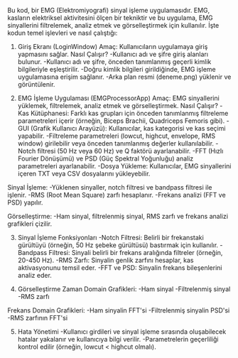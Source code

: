 Bu kod, bir EMG (Elektromiyografi) sinyal işleme uygulamasıdır. EMG, kasların elektriksel aktivitesini ölçen bir tekniktir ve bu uygulama, EMG sinyallerini filtrelemek, analiz etmek ve görselleştirmek için kullanılır. İşte kodun temel işlevleri ve nasıl çalıştığı:   

1. Giriş Ekranı (LoginWindow)
Amaç: Kullanıcıların uygulamaya giriş yapmasını sağlar.
Nasıl Çalışır?
-Kullanıcı adı ve şifre giriş alanları bulunur.
-Kullanıcı adı ve şifre, önceden tanımlanmış geçerli kimlik bilgileriyle eşleştirilir.
-Doğru kimlik bilgileri girildiğinde, EMG işleme uygulamasına erişim sağlanır.
-Arka plan resmi (deneme.png) yüklenir ve görüntülenir.

2. EMG İşleme Uygulaması (EMGProcessorApp)
Amaç: EMG sinyallerini yüklemek, filtrelemek, analiz etmek ve görselleştirmek.
Nasıl Çalışır?
-Kas Kütüphanesi: Farklı kas grupları için önceden tanımlanmış filtreleme parametreleri içerir (örneğin, Biceps Brachii, Quadriceps Femoris gibi).
-GUI (Grafik Kullanıcı Arayüzü): Kullanıcılar, kas kategorisi ve kas seçimi yapabilir.
-Filtreleme parametreleri (lowcut, highcut, envelope, RMS window) girilebilir veya önceden tanımlanmış değerler kullanılabilir.
-Notch filtresi (50 Hz veya 60 Hz) ve Q faktörü ayarlanabilir.
-FFT (Hızlı Fourier Dönüşümü) ve PSD (Güç Spektral Yoğunluğu) analiz parametreleri ayarlanabilir.
-Dosya Yükleme: Kullanıcılar, EMG sinyallerini içeren TXT veya CSV dosyalarını yükleyebilir.

Sinyal İşleme:
-Yüklenen sinyaller, notch filtresi ve bandpass filtresi ile işlenir.
-RMS (Root Mean Square) zarfı hesaplanır.
-Frekans analizi (FFT ve PSD) yapılır.

Görselleştirme:
-Ham sinyal, filtrelenmiş sinyal, RMS zarfı ve frekans analizi grafikleri çizilir.

3. Sinyal İşleme Fonksiyonları
-Notch Filtresi: Belirli bir frekanstaki gürültüyü (örneğin, 50 Hz şebeke gürültüsü) bastırmak için kullanılır.
-Bandpass Filtresi: Sinyali belirli bir frekans aralığında filtreler (örneğin, 20-450 Hz).
-RMS Zarfı: Sinyalin genlik zarfını hesaplar, kas aktivasyonunu temsil eder.
-FFT ve PSD: Sinyalin frekans bileşenlerini analiz eder.

4. Görselleştirme
Zaman Domain Grafikleri:
-Ham sinyal
-Filtrelenmiş sinyal
-RMS zarfı

Frekans Domain Grafikleri:
-Ham sinyalin FFT'si
-Filtrelenmiş sinyalin PSD'si
-RMS zarfının FFT'si

5. Hata Yönetimi
-Kullanıcı girdileri ve sinyal işleme sırasında oluşabilecek hatalar yakalanır ve kullanıcıya bilgi verilir.
-Parametrelerin geçerliliği kontrol edilir (örneğin, lowcut < highcut olmalı).
